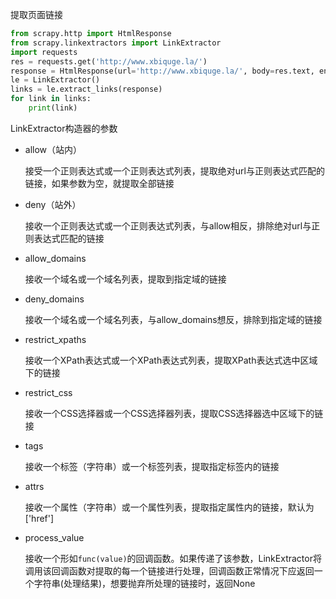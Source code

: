 提取页面链接

```python
from scrapy.http import HtmlResponse
from scrapy.linkextractors import LinkExtractor
import requests
res = requests.get('http://www.xbiquge.la/')
response = HtmlResponse(url='http://www.xbiquge.la/', body=res.text, encoding='utf-8')
le = LinkExtractor()
links = le.extract_links(response)
for link in links:
    print(link)
```

LinkExtractor构造器的参数

- allow（站内）

  接受一个正则表达式或一个正则表达式列表，提取绝对url与正则表达式匹配的链接，如果参数为空，就提取全部链接

- deny（站外）

  接收一个正则表达式或一个正则表达式列表，与allow相反，排除绝对url与正则表达式匹配的链接

- allow_domains

  接收一个域名或一个域名列表，提取到指定域的链接

- deny_domains

  接收一个域名或一个域名列表，与allow_domains想反，排除到指定域的链接

- restrict_xpaths

  接收一个XPath表达式或一个XPath表达式列表，提取XPath表达式选中区域下的链接

- restrict_css

  接收一个CSS选择器或一个CSS选择器列表，提取CSS选择器选中区域下的链接

- tags

  接收一个标签（字符串）或一个标签列表，提取指定标签内的链接

- attrs

  接收一个属性（字符串）或一个属性列表，提取指定属性内的链接，默认为['href']

- process_value

  接收一个形如`func(value)`的回调函数。如果传递了该参数，LinkExtractor将调用该回调函数对提取的每一个链接进行处理，回调函数正常情况下应返回一个字符串(处理结果)，想要抛弃所处理的链接时，返回None

  